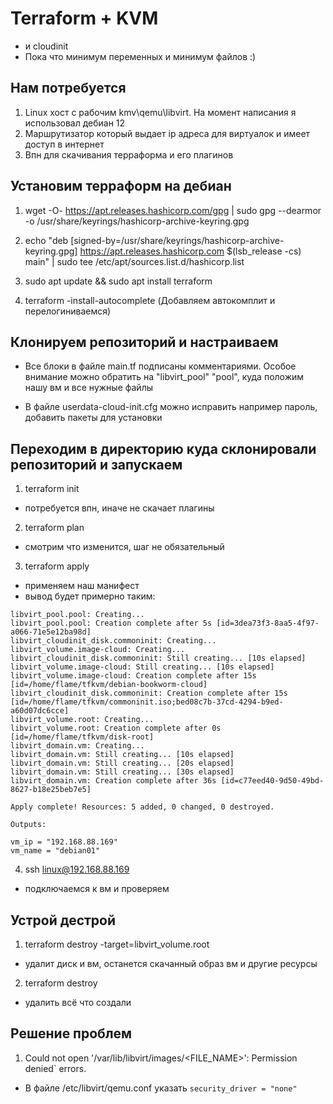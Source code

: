 # Terraform + KVM

- и cloudinit 
- Пока что минимум переменных и минимум файлов :)

## Нам потребуется

1. Linux хост с рабочим kmv\qemu\libvirt. На момент написания я использовал дебиан 12
2. Маршрутизатор который выдает ip адреса для виртуалок и имеет доступ в интернет
3. Впн для скачивания терраформа и его плагинов

## Установим терраформ на дебиан

1. wget -O- https://apt.releases.hashicorp.com/gpg | sudo gpg --dearmor -o /usr/share/keyrings/hashicorp-archive-keyring.gpg

2. echo "deb [signed-by=/usr/share/keyrings/hashicorp-archive-keyring.gpg] https://apt.releases.hashicorp.com $(lsb_release -cs) main" | sudo tee /etc/apt/sources.list.d/hashicorp.list

3. sudo apt update && sudo apt install terraform

4. terraform -install-autocomplete  (Добавляем автокомплит и перелогиниваемся) </br>

## Клонируем репозиторий и настраиваем

- Все блоки в файле main.tf подписаны комментариями. Особое внимание можно обратить на "libvirt_pool" "pool", куда положим нашу вм и все нужные файлы

- В файле userdata-cloud-init.cfg можно исправить например пароль, добавить пакеты для установки

## Переходим в директорию куда склонировали репозиторий и запускаем

1. terraform init 
- потребуется впн, иначе не скачает плагины
2. terraform plan 
- смотрим что изменится, шаг не обязательный
3. terraform apply 
- применяем наш манифест
- вывод будет примерно таким:

```
libvirt_pool.pool: Creating...
libvirt_pool.pool: Creation complete after 5s [id=3dea73f3-8aa5-4f97-a066-71e5e12ba98d]
libvirt_cloudinit_disk.commoninit: Creating...
libvirt_volume.image-cloud: Creating...
libvirt_cloudinit_disk.commoninit: Still creating... [10s elapsed]
libvirt_volume.image-cloud: Still creating... [10s elapsed]
libvirt_volume.image-cloud: Creation complete after 15s [id=/home/flame/tfkvm/debian-bookworm-cloud]
libvirt_cloudinit_disk.commoninit: Creation complete after 15s [id=/home/flame/tfkvm/commoninit.iso;bed08c7b-37cd-4294-b9ed-a60d07dc6cce]
libvirt_volume.root: Creating...
libvirt_volume.root: Creation complete after 0s [id=/home/flame/tfkvm/disk-root]
libvirt_domain.vm: Creating...
libvirt_domain.vm: Still creating... [10s elapsed]
libvirt_domain.vm: Still creating... [20s elapsed]
libvirt_domain.vm: Still creating... [30s elapsed]
libvirt_domain.vm: Creation complete after 36s [id=c77eed40-9d50-49bd-8627-b18e25beb7e5]

Apply complete! Resources: 5 added, 0 changed, 0 destroyed.

Outputs:

vm_ip = "192.168.88.169"
vm_name = "debian01"

```
4. ssh linux@192.168.88.169
- подключаемся к вм и проверяем

## Устрой дестрой

1. terraform destroy -target=libvirt_volume.root 
- удалит диск и вм, останется скачанный образ вм и другие ресурсы
2. terraform destroy 
- удалить всё что создали

## Решение проблем

1. Could not open '/var/lib/libvirt/images/<FILE_NAME>': Permission denied` errors.

- В файле /etc/libvirt/qemu.conf указать `security_driver = "none"`